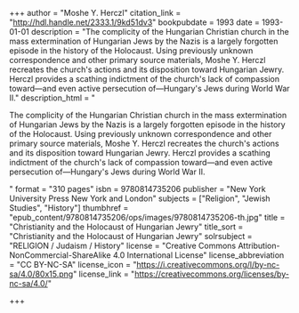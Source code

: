 +++
author = "Moshe Y. Herczl"
citation_link = "http://hdl.handle.net/2333.1/9kd51dv3"
bookpubdate = 1993
date = 1993-01-01
description = "The complicity of the Hungarian Christian church in the mass extermination of Hungarian Jews by the Nazis is a largely forgotten episode in the history of the Holocaust. Using previously unknown correspondence and other primary source materials, Moshe Y. Herczl recreates the church's actions and its disposition toward Hungarian Jewry. Herczl provides a scathing indictment of the church's lack of compassion toward—and even active persecution of—Hungary's Jews during World War II."
description_html = "<p>The complicity of the Hungarian Christian church in the mass extermination of Hungarian Jews by the Nazis is a largely forgotten episode in the history of the Holocaust. Using previously unknown correspondence and other primary source materials, Moshe Y. Herczl recreates the church's actions and its disposition toward Hungarian Jewry. Herczl provides a scathing indictment of the church's lack of compassion toward—and even active persecution of—Hungary's Jews during World War II.</p>"
format = "310 pages"
isbn = 9780814735206
publisher = "New York University Press New York and London"
subjects = ["Religion", "Jewish Studies", "History"]
thumbhref = "epub_content/9780814735206/ops/images/9780814735206-th.jpg"
title = "Christianity and the Holocaust of Hungarian Jewry"
title_sort = "Christianity and the Holocaust of Hungarian Jewry"
solrsubject = "RELIGION / Judaism / History"
license = "Creative Commons Attribution-NonCommercial-ShareAlike 4.0 International License"
license_abbreviation = "CC BY-NC-SA"
license_icon = "https://i.creativecommons.org/l/by-nc-sa/4.0/80x15.png"
license_link = "https://creativecommons.org/licenses/by-nc-sa/4.0/"

+++
